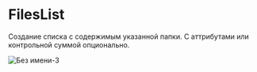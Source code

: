 # FilesList
Создание списка с содержимым указанной папки. С аттрибутами или контрольной суммой опционально.

![Без имени-3](https://user-images.githubusercontent.com/21084600/169847410-fea63b90-3c03-47a6-ae65-e74f293e7267.jpg)
